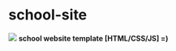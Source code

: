 # school-site
<img src="https://s2.uupload.ir/files/inshot_۲۰۲۳۰۳۱۷_۱۵۴۸۰۸۳۴۳_v2xk.jpg"/>
<b>school website template [HTML/CSS/JS] =)</b>
